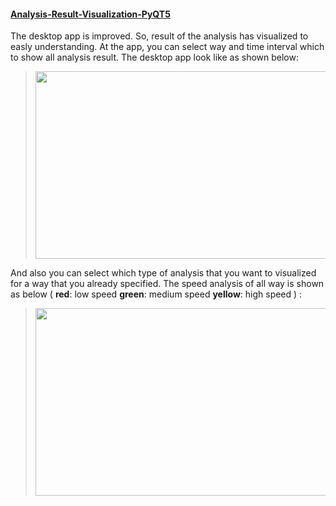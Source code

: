 #### [Analysis-Result-Visualization-PyQT5](https://github.com/zekeriyyaa/Traffic-Data-Analysis-with-Spark/tree/master/Analysis-Result-Visualization-PyQT5)
The desktop app is improved. So, result of the analysis has visualized to easly understanding. At the app, you can select way and time interval which to show all analysis result. 
The desktop app look like as shown below:
> <img src=https://github.com/zekeriyyaa/Traffic-Data-Analysis-with-Spark/blob/master/images/appInterface.png width="750px" height="300px"/>

And also you can select which type of analysis that you want to visualized for a way that you already specified.
The speed analysis of all way is shown as below ( **red**: low speed **green**: medium speed **yellow**: high speed ) :
> <img src=https://github.com/zekeriyyaa/Traffic-Data-Analysis-with-Spark/blob/master/images/speedGraph.png width="600px" height="300px"/>
